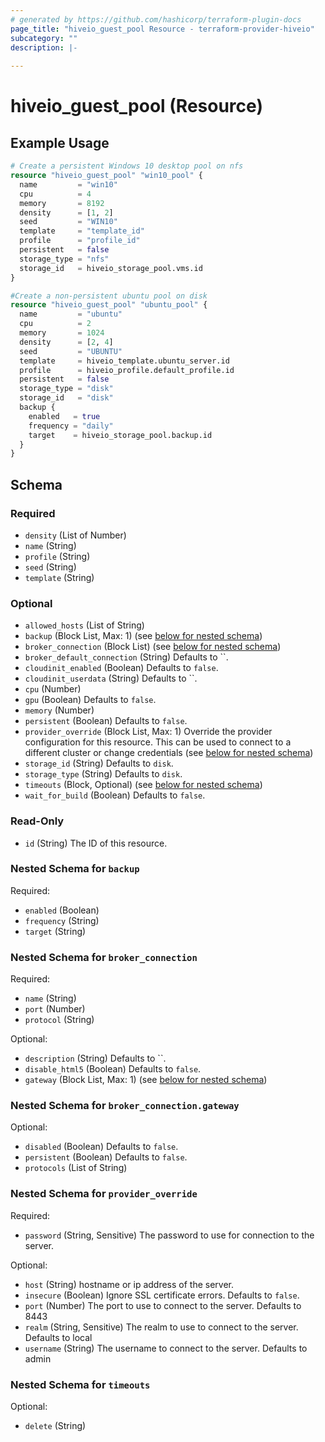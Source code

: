 ```yaml
---
# generated by https://github.com/hashicorp/terraform-plugin-docs
page_title: "hiveio_guest_pool Resource - terraform-provider-hiveio"
subcategory: ""
description: |-
  
---
```


# hiveio_guest_pool (Resource)



## Example Usage

```terraform
# Create a persistent Windows 10 desktop pool on nfs
resource "hiveio_guest_pool" "win10_pool" {
  name         = "win10"
  cpu          = 4
  memory       = 8192
  density      = [1, 2]
  seed         = "WIN10"
  template     = "template_id"
  profile      = "profile_id"
  persistent   = false
  storage_type = "nfs"
  storage_id   = hiveio_storage_pool.vms.id
}

#Create a non-persistent ubuntu pool on disk
resource "hiveio_guest_pool" "ubuntu_pool" {
  name         = "ubuntu"
  cpu          = 2
  memory       = 1024
  density      = [2, 4]
  seed         = "UBUNTU"
  template     = hiveio_template.ubuntu_server.id
  profile      = hiveio_profile.default_profile.id
  persistent   = false
  storage_type = "disk"
  storage_id   = "disk"
  backup {
    enabled   = true
    frequency = "daily"
    target    = hiveio_storage_pool.backup.id
  }
}
```

<!-- schema generated by tfplugindocs -->
## Schema

### Required

- `density` (List of Number)
- `name` (String)
- `profile` (String)
- `seed` (String)
- `template` (String)

### Optional

- `allowed_hosts` (List of String)
- `backup` (Block List, Max: 1) (see [below for nested schema](#nestedblock--backup))
- `broker_connection` (Block List) (see [below for nested schema](#nestedblock--broker_connection))
- `broker_default_connection` (String) Defaults to ``.
- `cloudinit_enabled` (Boolean) Defaults to `false`.
- `cloudinit_userdata` (String) Defaults to ``.
- `cpu` (Number)
- `gpu` (Boolean) Defaults to `false`.
- `memory` (Number)
- `persistent` (Boolean) Defaults to `false`.
- `provider_override` (Block List, Max: 1) Override the provider configuration for this resource.  This can be used to connect to a different cluster or change credentials (see [below for nested schema](#nestedblock--provider_override))
- `storage_id` (String) Defaults to `disk`.
- `storage_type` (String) Defaults to `disk`.
- `timeouts` (Block, Optional) (see [below for nested schema](#nestedblock--timeouts))
- `wait_for_build` (Boolean) Defaults to `false`.

### Read-Only

- `id` (String) The ID of this resource.

<a id="nestedblock--backup"></a>
### Nested Schema for `backup`

Required:

- `enabled` (Boolean)
- `frequency` (String)
- `target` (String)


<a id="nestedblock--broker_connection"></a>
### Nested Schema for `broker_connection`

Required:

- `name` (String)
- `port` (Number)
- `protocol` (String)

Optional:

- `description` (String) Defaults to ``.
- `disable_html5` (Boolean) Defaults to `false`.
- `gateway` (Block List, Max: 1) (see [below for nested schema](#nestedblock--broker_connection--gateway))

<a id="nestedblock--broker_connection--gateway"></a>
### Nested Schema for `broker_connection.gateway`

Optional:

- `disabled` (Boolean) Defaults to `false`.
- `persistent` (Boolean) Defaults to `false`.
- `protocols` (List of String)



<a id="nestedblock--provider_override"></a>
### Nested Schema for `provider_override`

Required:

- `password` (String, Sensitive) The password to use for connection to the server.

Optional:

- `host` (String) hostname or ip address of the server.
- `insecure` (Boolean) Ignore SSL certificate errors. Defaults to `false`.
- `port` (Number) The port to use to connect to the server. Defaults to 8443
- `realm` (String, Sensitive) The realm to use to connect to the server. Defaults to local
- `username` (String) The username to connect to the server. Defaults to admin


<a id="nestedblock--timeouts"></a>
### Nested Schema for `timeouts`

Optional:

- `delete` (String)
